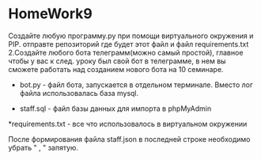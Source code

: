 # HomeWork9

Создайте любую программу.py при помощи виртуального окружения и PIP. отправте репозиторий где будет этот файл и файл requirements.txt 2.Создайте любого бота телеграмм(можно самый простой), главное чтобы у вас к след. уроку был свой бот в телеграмме, в нем вы сможете работать над созданием нового бота на 10 семинаре.

* bot.py - файл бота, запускается в отдельном терминале. Вместо лог файла использовалась база mysql.

* staff.sql - файл базы данных для импорта в phpMyAdmin

*requirements.txt - все что использовалось в виртуальном окружении

После формирования файла staff.json в последней строке необходимо убрать " , " запятую.
